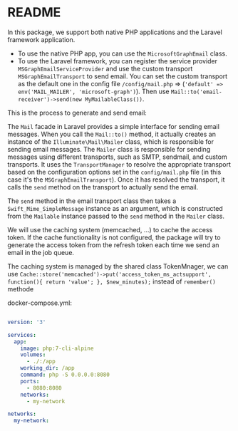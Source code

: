 # README #

In this package, we support both native PHP applications and the Laravel framework application.

- To use the native PHP app, you can use the `MicrosoftGraphEmail` class.
- To use the Laravel framework, you can register the service provider `MSGraphEmailServiceProvider` and use the custom transport `MSGraphEmailTransport` to send email. You can set the custom transport as the default one in the config file `/config/mail.php` => (`'default' => env('MAIL_MAILER', 'microsoft-graph')`). Then use `Mail::to('email-receiver')->send(new MyMailableClass())`.

This is the process to generate and send email:

The `Mail` facade in Laravel provides a simple interface for sending email messages. When you call the `Mail::to()` method, it actually creates an instance of the `Illuminate\Mail\Mailer` class, which is responsible for sending email messages. The `Mailer` class is responsible for sending messages using different transports, such as SMTP, sendmail, and custom transports. It uses the `TransportManager` to resolve the appropriate transport based on the configuration options set in the `config/mail.php` file (in this case it's the `MSGraphEmailTransport`). Once it has resolved the transport, it calls the `send` method on the transport to actually send the email.

The `send` method in the email transport class then takes a `Swift_Mime_SimpleMessage` instance as an argument, which is constructed from the `Mailable` instance passed to the `send` method in the `Mailer` class.

We will use the caching system (memcached, ...) to cache the access token. If the cache functionality is not configured, the package will try to generate the access token from the refresh token each time we send an email in the job queue.

The caching system is managed by the shared class TokenMnager, we can use `Cache::store('memcached')->put('access_token_ms_actsupport', function(){ return 'value'; }, $new_minutes);` instead of `remember()` methode 


docker-compose.yml:

``` yaml

version: '3'

services:
  app:
    image: php:7-cli-alpine
    volumes:
      - ./:/app
    working_dir: /app
    command: php -S 0.0.0.0:8080
    ports:
      - 8080:8080
    networks:
      - my-network

networks:
  my-network:
